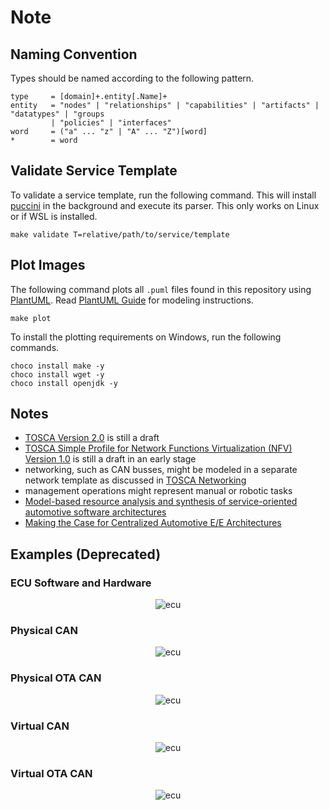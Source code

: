 # Note

## Naming Convention

Types should be named according to the following pattern.

```text linenums="1"
type     = [domain]+.entity[.Name]+
entity   = "nodes" | "relationships" | "capabilities" | "artifacts" | "datatypes" | "groups
         | "policies" | "interfaces"
word     = ("a" ... "z" | "A" ... "Z")[word]
*        = word
```

## Validate Service Template

To validate a service template, run the following command.
This will install [puccini](https://github.com/tliron/puccini) in the background and execute its parser.
This only works on Linux or if WSL is installed.

```shell linenums="1"
make validate T=relative/path/to/service/template
```

## Plot Images

The following command plots all `.puml` files found in this repository using [PlantUML](http://plantuml.com).
Read [PlantUML Guide](https://plantuml.com/de/guide) for modeling instructions.

```shell linenums="1"
make plot
```

To install the plotting requirements on Windows, run the following commands.

```shell linenums="1"
choco install make -y
choco install wget -y
choco install openjdk -y
```

## Notes

- [TOSCA Version 2.0](https://docs.oasis-open.org/tosca/TOSCA/v2.0/TOSCA-v2.0.html) is still a draft
- [TOSCA Simple Profile for Network Functions Virtualization (NFV) Version 1.0](https://docs.oasis-open.org/tosca/tosca-nfv/v1.0/tosca-nfv-v1.0.html)
  is still a draft in an early stage
- networking, such as CAN busses, might be modeled in a separate network template as discussed
  in [TOSCA Networking](https://docs.oasis-open.org/tosca/TOSCA-Simple-Profile-YAML/v1.3/os/TOSCA-Simple-Profile-YAML-v1.3-os.html#_Toc26969482)
- management operations might represent manual or robotic tasks
- [Model-based resource analysis and synthesis of service-oriented automotive software architectures](https://doi.org/10.1007/s10270-021-00896-9)
- [Making the Case for Centralized Automotive E/E Architectures](https://doi.org/10.1109/TVT.2021.3054934)




## Examples (Deprecated)

### ECU Software and Hardware

<p align="center">
<img src="../assets/ecu.svg" alt="ecu"/>
</p>

### Physical CAN

<p align="center">
<img src="../assets/can-p-p.svg" alt="ecu"/>
</p>

### Physical OTA CAN

<p align="center">
<img src="../assets/can-p-p-ota.svg" alt="ecu"/>
</p>

### Virtual CAN

<p align="center">
<img src="../assets/can-v-v.svg" alt="ecu"/>
</p>

### Virtual OTA CAN

<p align="center">
<img src="../assets/can-v-v-ota.svg" alt="ecu"/>
</p>
